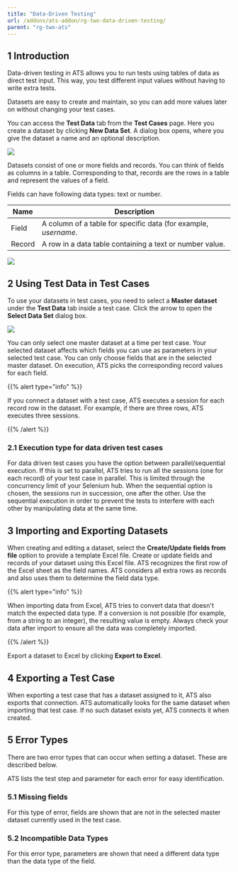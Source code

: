 ```yaml
---
title: "Data-Driven Testing"
url: /addons/ats-addon/rg-two-data-driven-testing/
parent: "rg-two-ats"
---
```


## 1 Introduction

Data-driven testing in ATS allows you to run tests using tables of data as direct test input. This way, you test different input values without having to write extra tests.

Datasets are easy to create and maintain, so you can add more values later on without changing your test cases.

You can access the **Test Data** tab from the **Test Cases** page. Here you create a dataset by clicking **New Data Set**. A dialog box opens, where you give the dataset a name and an optional description.

![](/attachments/addons/ats-addon//rg-ats/rg-two-ats/rg-two-data-driven-testing/test-data-tab.png)

Datasets consist of one or more fields and records. You can think of fields as columns in a table. Corresponding to that, records are the rows in a table and represent the values of a field.

Fields can have following data types: text or number.

| Name   | Description                              |
| ------ | ---------------------------------------- |
| Field  | A column of a table for specific data (for example, *username*. |
| Record | A row in a data table containing a text or number value. |

![](/attachments/addons/ats-addon//rg-ats/rg-two-ats/rg-two-data-driven-testing/test-data.PNG)

## 2 Using Test Data in Test Cases

To use your datasets in test cases, you need to select a **Master dataset** under the **Test Data** tab inside a test case. Click the arrow to open the **Select Data Set** dialog box.

![](/attachments/addons/ats-addon//rg-ats/rg-two-ats/rg-two-data-driven-testing/master-data-set.png)

You can only select one master dataset at a time per test case. Your selected dataset affects which fields you can use as parameters in your selected test case. You can only choose fields that are in the selected master dataset. On execution, ATS picks the corresponding record values for each field.

{{% alert type="info" %}}

If you connect a dataset with a test case, ATS executes a session for each record row in the dataset. For example, if there are three rows, ATS executes three sessions.

{{% /alert %}}


### 2.1 Execution type for data driven test cases

For data driven test cases you have the option between parallel/sequential execution. If this is set to parallel, ATS tries to run all the sessions (one for each record) of your test case in parallel. This is limited through the concurrency limit of your Selenium hub. When the sequential option is chosen, the sessions run in succession, one after the other.
Use the sequential execution in order to prevent the tests to interfere with each other by manipulating data at the same time.

## 3 Importing and Exporting Datasets

When creating and editing a dataset, select the **Create/Update fields from file** option to provide a template Excel file. Create or update fields and records of your dataset using this Excel file. ATS recognizes the first row of the Excel sheet as the field names. ATS considers all extra rows as records and also uses them to determine the field data type.

{{% alert type="info" %}}

When importing data from Excel, ATS tries to convert data that doesn't match the expected data type. If a conversion is not possible (for example, from a string to an integer), the resulting value is empty. Always check your data after import to ensure all the data was completely imported.

{{% /alert %}}

Export a dataset to Excel by clicking **Export to Excel**.

## 4 Exporting a Test Case

When exporting a test case that has a dataset assigned to it, ATS also exports that connection. ATS automatically looks for the same dataset when importing that test case. If no such dataset exists yet, ATS connects it when created.

## 5 Error Types

There are two error types that can occur when setting a dataset. These are described below.

ATS lists the test step and parameter for each error for easy identification.

### 5.1 Missing fields

For this type of error, fields are shown that are not in the selected master dataset currently used in the test case.

### 5.2 Incompatible Data Types

For this error type, parameters are shown that need a different data type than the data type of the field.
